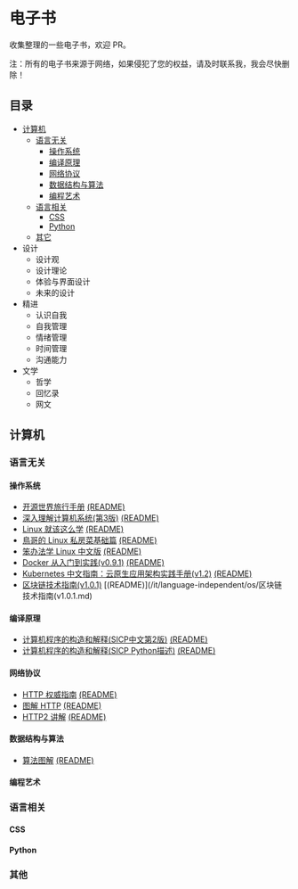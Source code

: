电子书
============================

收集整理的一些电子书，欢迎 PR。

注：所有的电子书来源于网络，如果侵犯了您的权益，请及时联系我，我会尽快删除！

## 目录

- [计算机](#计算机)
  - [语言无关](#语言无关)
    - [操作系统](#操作系统)
    - [编译原理](#编译原理)
    - [网络协议](#网络协议)
    - [数据结构与算法](#数据结构与算法)
    - [编程艺术](#编程艺术)
  - [语言相关](#语言相关)
    - [CSS](#CSS)
    - [Python](#python)
  - [其它](#其他)
- 设计
  - 设计观
  - 设计理论
  - 体验与界面设计
  - 未来的设计
- 精进
  - 认识自我
  - 自我管理
  - 情绪管理
  - 时间管理
  - 沟通能力
- 文学
  - 哲学
  - 回忆录
  - 网文

## 计算机

### 语言无关

#### 操作系统

- [开源世界旅行手册](https://i.linuxtoy.org/docs/guide/index.html) [(README)](/it/language-independent/os/os-world-trip.md)
- [深入理解计算机系统(第3版)](https://book.douban.com/subject/1230413/) [(README)](/it/language-independent/os/深入理解计算机系统(第3版).md)
- [Linux 就该这么学](https://www.linuxprobe.com/docs/LinuxProbe.pdf) [(README)](/it/language-independent/os/Linux%20就该这么学.md)
- [鳥哥的 Linux 私房菜基础篇](http://linux.vbird.org/linux_basic/) [(README)](/it/language-independent/os/鳥哥的%20Linux%20私房菜基础篇.md)
- [笨办法学 Linux 中文版](https://www.gitbook.com/book/wizardforcel/llthw/details) [(README)](/it/language-independent/os/笨办法学%20Linux%20中文版.md)
- [Docker 从入门到实践(v0.9.1)](https://www.gitbook.com/book/yeasy/docker_practice/details) [(README)](/it/language-independent/os/Docker%20从入门到实践(v0.9.1).md)
- [Kubernetes 中文指南：云原生应用架构实践手册(v1.2)](https://github.com/rootsongjc/kubernetes-handbook) [(README)](/it/language-independent/os/Kubernetes%20中文指南：云原生应用架构实践手册(v1.2).md)
- [区块链技术指南(v1.0.1)](https://www.gitbook.com/book/yeasy/blockchain_guide/details) [(README)](/it/language-independent/os/区块链技术指南(v1.0.1.md)

#### 编译原理

- [计算机程序的构造和解释(SICP中文第2版)](https://github.com/DeathKing/Learning-SICP) [(README)](/it/language-independent/compiling-principle/计算机程序的构造和解释(SICP中文第2版).md)
- [计算机程序的构造和解释(SICP Python描述)](https://www.gitbook.com/book/wizardforcel/sicp-py/details) [(README)](/it/language-independent/compiling-principle/计算机程序的构造和解释(SICP%20Python描述).md)

#### 网络协议

- [HTTP 权威指南](https://book.douban.com/subject/10746113/) [(README)](/it/language-independent/network-protocol/HTTP%20权威指南.md)
- [图解 HTTP](https://book.douban.com/subject/25863515/) [(README)](/it/language-independent/network-protocol/图解%20HTTP.md)
- [HTTP2 讲解](https://www.gitbook.com/book/ye11ow/http2-explained/details) [(README)](/it/language-independent/network-protocol/HTTP2%20讲解.md)

#### 数据结构与算法

- [算法图解](https://book.douban.com/subject/26979890/) [(README)](/it/language-independent/data-structure-and-algorithm/算法图解.md)

#### 编程艺术



### 语言相关

#### CSS



#### Python



### 其他



